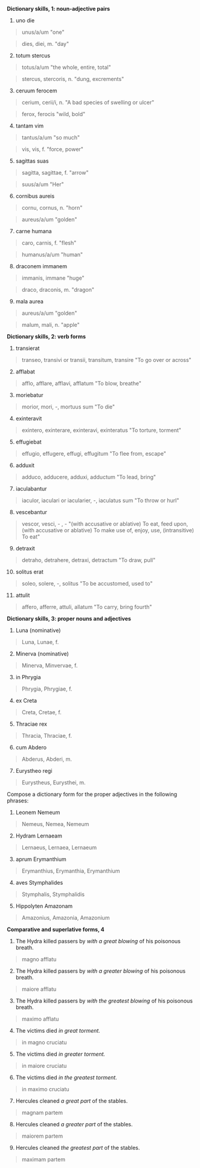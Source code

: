 **Dictionary skills, 1: noun-adjective pairs**

1. uno die

> unus/a/um "one"

> dies, diei, m. "day"

2. totum stercus

> totus/a/um "the whole, entire, total"
 
> stercus, stercoris, n. "dung, excrements"

3. ceruum ferocem

> cerium, cerii/i, n. "A bad species of swelling or ulcer"

> ferox, ferocis "wild, bold"

4. tantam vim

> tantus/a/um "so much"

> vis, vis, f. "force, power"

5. sagittas suas

> sagitta, sagittae, f. "arrow"

> suus/a/um "Her"

6. cornibus aureis

> cornu, cornus, n. "horn"

> aureus/a/um "golden"

7. carne humana

> caro, carnis, f. "flesh"
 
> humanus/a/um "human"

8. draconem immanem

> immanis, immane "huge"

> draco, draconis, m. "dragon"

9. mala aurea

> aureus/a/um "golden"

> malum, mali, n. "apple"

**Dictionary skills, 2: verb forms**

1. transierat

> transeo, transivi or transii, transitum, transire "To go over or across"

2. afflabat

> afflo, afflare, afflavi, afflatum "To blow, breathe"

3. moriebatur

> morior, mori, -, mortuus sum "To die"

4. exinteravit

> exintero, exinterare, exinteravi, exinteratus "To torture, torment"

5. effugiebat

> effugio, effugere, effugi, effugitum "To flee from, escape"

6. adduxit

> adduco, adducere, adduxi, adductum "To lead, bring"

7. iaculabantur

> iaculor, iaculari or iacularier, -, iaculatus sum "To throw or hurl"

8. vescebantur

> vescor, vesci, - , - "(with accusative or ablative) To eat, feed upon, (with accusative or ablative) To make use of, enjoy, use, (intransitive) To eat"

9. detraxit

> detraho, detrahere, detraxi, detractum "To draw, pull"

10. solitus erat

> soleo, solere, -, solitus "To be accustomed, used to"

11. attulit

> affero, afferre, attuli, allatum "To carry, bring fourth"

**Dictionary skills, 3: proper nouns and adjectives**

1. Luna (nominative)

> Luna, Lunae, f.

2. Minerva (nominative)

> Minerva, Minvervae, f.

3. in Phrygia

> Phrygia, Phrygiae, f.

4. ex Creta

> Creta, Cretae, f.

5. Thraciae rex

> Thracia, Thraciae, f.

6. cum Abdero

> Abderus, Abderi, m.

7. Eurystheo regi

> Eurystheus, Eurysthei, m.

Compose a dictionary form for the proper adjectives in the following phrases:

1. Leonem Nemeum

> Nemeus, Nemea, Nemeum

2. Hydram Lernaeam

> Lernaeus, Lernaea, Lernaeum

3. aprum Erymanthium

> Erymanthius, Erymanthia, Erymanthium

4. aves Stymphalides

> Stymphalis, Stymphalidis

5. Hippolyten Amazonam

> Amazonius, Amazonia, Amazonium

**Comparative and superlative forms, 4**

1. The Hydra killed passers by *with a great blowing* of his poisonous breath.

> magno afflatu

2. The Hydra killed passers by *with a greater blowing* of his poisonous breath.

> maiore afflatu

3. The Hydra killed passers by *with the greatest blowing* of his poisonous breath.

> maximo afflatu

4. The victims died *in great torment.*

> in magno cruciatu

5. The victims died *in greater torment.*

> in maiore cruciatu

6. The victims died *in the greatest torment.*

> in maximo cruciatu

7. Hercules cleaned *a great part* of the stables.

> magnam partem

8. Hercules cleaned *a greater part* of the stables.

> 	maiorem partem

9. Hercules cleaned *the greatest part* of the stables.

> maximam partem
